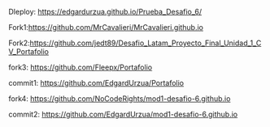 Dleploy: https://edgardurzua.github.io/Prueba_Desafio_6/

Fork1:https://github.com/MrCavalieri/MrCavalieri.github.io

Fork2:https://github.com/jedt89/Desafio_Latam_Proyecto_Final_Unidad_1_CV_Portafolio

fork3: https://github.com/Fleepx/Portafolio

commit1: https://github.com/EdgardUrzua/Portafolio

fork4: https://github.com/NoCodeRights/mod1-desafio-6.github.io

commit2: https://github.com/EdgardUrzua/mod1-desafio-6.github.io
